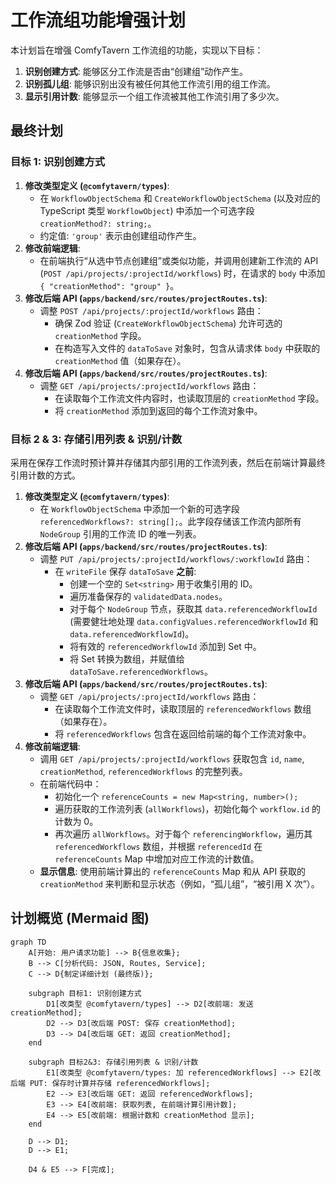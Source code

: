 # 工作流组功能增强计划

本计划旨在增强 ComfyTavern 工作流组的功能，实现以下目标：

1.  **识别创建方式**: 能够区分工作流是否由“创建组”动作产生。
2.  **识别孤儿组**: 能够识别出没有被任何其他工作流引用的组工作流。
3.  **显示引用计数**: 能够显示一个组工作流被其他工作流引用了多少次。

## 最终计划

### 目标 1: 识别创建方式

1.  **修改类型定义 (`@comfytavern/types`)**:
    *   在 `WorkflowObjectSchema` 和 `CreateWorkflowObjectSchema` (以及对应的 TypeScript 类型 `WorkflowObject`) 中添加一个可选字段 `creationMethod?: string;`。
    *   约定值: `'group'` 表示由创建组动作产生。
2.  **修改前端逻辑**:
    *   在前端执行“从选中节点创建组”或类似功能，并调用创建新工作流的 API (`POST /api/projects/:projectId/workflows`) 时，在请求的 `body` 中添加 `{ "creationMethod": "group" }`。
3.  **修改后端 API (`apps/backend/src/routes/projectRoutes.ts`)**:
    *   调整 `POST /api/projects/:projectId/workflows` 路由：
        *   确保 Zod 验证 (`CreateWorkflowObjectSchema`) 允许可选的 `creationMethod` 字段。
        *   在构造写入文件的 `dataToSave` 对象时，包含从请求体 `body` 中获取的 `creationMethod` 值（如果存在）。
4.  **修改后端 API (`apps/backend/src/routes/projectRoutes.ts`)**:
    *   调整 `GET /api/projects/:projectId/workflows` 路由：
        *   在读取每个工作流文件内容时，也读取顶层的 `creationMethod` 字段。
        *   将 `creationMethod` 添加到返回的每个工作流对象中。

### 目标 2 & 3: 存储引用列表 & 识别/计数

采用在保存工作流时预计算并存储其内部引用的工作流列表，然后在前端计算最终引用计数的方式。

1.  **修改类型定义 (`@comfytavern/types`)**:
    *   在 `WorkflowObjectSchema` 中添加一个新的可选字段 `referencedWorkflows?: string[];`。此字段存储该工作流内部所有 `NodeGroup` 引用的工作流 ID 的唯一列表。
2.  **修改后端 API (`apps/backend/src/routes/projectRoutes.ts`)**:
    *   调整 `PUT /api/projects/:projectId/workflows/:workflowId` 路由：
        *   在 `writeFile` 保存 `dataToSave` **之前**:
            *   创建一个空的 `Set<string>` 用于收集引用的 ID。
            *   遍历准备保存的 `validatedData.nodes`。
            *   对于每个 `NodeGroup` 节点，获取其 `data.referencedWorkflowId` (需要健壮地处理 `data.configValues.referencedWorkflowId` 和 `data.referencedWorkflowId`)。
            *   将有效的 `referencedWorkflowId` 添加到 Set 中。
            *   将 Set 转换为数组，并赋值给 `dataToSave.referencedWorkflows`。
3.  **修改后端 API (`apps/backend/src/routes/projectRoutes.ts`)**:
    *   调整 `GET /api/projects/:projectId/workflows` 路由：
        *   在读取每个工作流文件时，读取顶层的 `referencedWorkflows` 数组（如果存在）。
        *   将 `referencedWorkflows` 包含在返回给前端的每个工作流对象中。
4.  **修改前端逻辑**:
    *   调用 `GET /api/projects/:projectId/workflows` 获取包含 `id`, `name`, `creationMethod`, `referencedWorkflows` 的完整列表。
    *   在前端代码中：
        *   初始化一个 `referenceCounts = new Map<string, number>();`
        *   遍历获取的工作流列表 (`allWorkflows`)，初始化每个 `workflow.id` 的计数为 0。
        *   再次遍历 `allWorkflows`。对于每个 `referencingWorkflow`，遍历其 `referencedWorkflows` 数组，并根据 `referencedId` 在 `referenceCounts` Map 中增加对应工作流的计数值。
    *   **显示信息**: 使用前端计算出的 `referenceCounts` Map 和从 API 获取的 `creationMethod` 来判断和显示状态（例如，“孤儿组”，“被引用 X 次”）。

## 计划概览 (Mermaid 图)

```mermaid
graph TD
    A[开始: 用户请求功能] --> B{信息收集};
    B --> C[分析代码: JSON, Routes, Service];
    C --> D{制定详细计划 (最终版)};

    subgraph 目标1: 识别创建方式
        D1[改类型 @comfytavern/types] --> D2[改前端: 发送 creationMethod];
        D2 --> D3[改后端 POST: 保存 creationMethod];
        D3 --> D4[改后端 GET: 返回 creationMethod];
    end

    subgraph 目标2&3: 存储引用列表 & 识别/计数
        E1[改类型 @comfytavern/types: 加 referencedWorkflows] --> E2[改后端 PUT: 保存时计算并存储 referencedWorkflows];
        E2 --> E3[改后端 GET: 返回 referencedWorkflows];
        E3 --> E4[改前端: 获取列表, 在前端计算引用计数];
        E4 --> E5[改前端: 根据计数和 creationMethod 显示];
    end

    D --> D1;
    D --> E1;

    D4 & E5 --> F[完成];